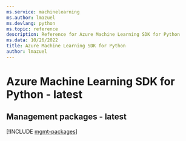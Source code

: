 ```yaml
---
ms.service: machinelearning
ms.author: lmazuel
ms.devlang: python
ms.topic: reference
description: Reference for Azure Machine Learning SDK for Python
ms.data: 10/26/2022
title: Azure Machine Learning SDK for Python
author: lmazuel
---
```

# Azure Machine Learning SDK for Python - latest

## Management packages - latest
[!INCLUDE [mgmt-packages](machine-learning-mgmt-index.md)]